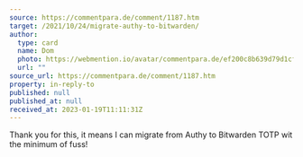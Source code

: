```yaml
---
source: https://commentpara.de/comment/1187.htm
target: /2021/10/24/migrate-authy-to-bitwarden/
author:
  type: card
  name: Dom
  photo: https://webmention.io/avatar/commentpara.de/ef200c8b639d79d1cfbc0abf0e25f42dcbc585b4398003dd90f5a56c9d56e3bf.svg
  url: ""
source_url: https://commentpara.de/comment/1187.htm
property: in-reply-to
published: null
published_at: null
received_at: 2023-01-19T11:11:31Z
---
```


Thank you for this, it means I can migrate from Authy to Bitwarden TOTP wit the minimum of fuss!